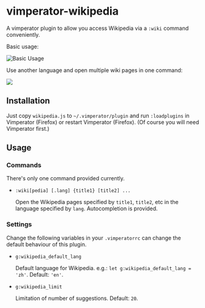 # vimperator-wikipedia

A vimperator plugin to allow you access Wikipedia via a `:wiki` command conveniently.

Basic usage:

![Basic Usage](https://cloud.githubusercontent.com/assets/1297550/5854697/9bbd6d86-a26b-11e4-997f-d96e297ae55f.png)

Use another language and open multiple wiki pages in one command:

![](https://cloud.githubusercontent.com/assets/1297550/5854706/ac6a9d20-a26b-11e4-9c5e-ac3697c930df.png)

## Installation

Just copy `wikipedia.js` to `~/.vimperator/plugin` and run `:loadplugins` in Vimperator (Firefox)
or restart Vimperator (Firefox). (Of course you will need Vimperator first.)

## Usage

### Commands

There's only one command provided currently.

* `:wiki[pedia] [.lang] {title1} [title2] ...`

    Open the Wikipedia pages specified by `title1`, `title2`, etc in the language specified by `lang`.
    Autocompletion is provided.

### Settings

Change the following variables in your `.vimperatorrc` can change the default behaviour of this plugin.

* `g:wikipedia_default_lang`

    Default language for Wikipedia. e.g.: `let g:wikipedia_default_lang = 'zh'`. Default: `'en'`.

* `g:wikipedia_limit`

    Limitation of number of suggestions. Default: `20`.
